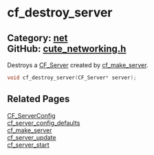 [](../header.md ':include')

# cf_destroy_server

Category: [net](https://github.com/RandyGaul/cute_framework/blob/master/docs/api_reference?id=net)  
GitHub: [cute_networking.h](https://github.com/RandyGaul/cute_framework/blob/master/include/cute_networking.h)  
---

Destroys a [CF_Server](https://github.com/RandyGaul/cute_framework/blob/master/docs/net/cf_server.md) created by [cf_make_server](https://github.com/RandyGaul/cute_framework/blob/master/docs/net/cf_make_server.md).

```cpp
void cf_destroy_server(CF_Server* server);
```

## Related Pages

[CF_ServerConfig](https://github.com/RandyGaul/cute_framework/blob/master/docs/net/cf_serverconfig.md)  
[cf_server_config_defaults](https://github.com/RandyGaul/cute_framework/blob/master/docs/net/cf_server_config_defaults.md)  
[cf_make_server](https://github.com/RandyGaul/cute_framework/blob/master/docs/net/cf_make_server.md)  
[cf_server_update](https://github.com/RandyGaul/cute_framework/blob/master/docs/net/cf_server_update.md)  
[cf_server_start](https://github.com/RandyGaul/cute_framework/blob/master/docs/net/cf_server_start.md)  
